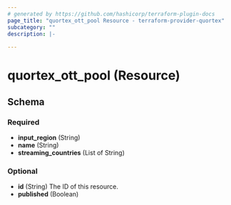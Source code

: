 ```yaml
---
# generated by https://github.com/hashicorp/terraform-plugin-docs
page_title: "quortex_ott_pool Resource - terraform-provider-quortex"
subcategory: ""
description: |-
  
---
```


# quortex_ott_pool (Resource)





<!-- schema generated by tfplugindocs -->
## Schema

### Required

- **input_region** (String)
- **name** (String)
- **streaming_countries** (List of String)

### Optional

- **id** (String) The ID of this resource.
- **published** (Boolean)


